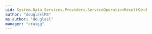 ```yaml
---
uid: System.Data.Services.Providers.ServiceOperationResultKind
author: "douglaslMS"
ms.author: "douglasl"
manager: "craigg"
---
```

